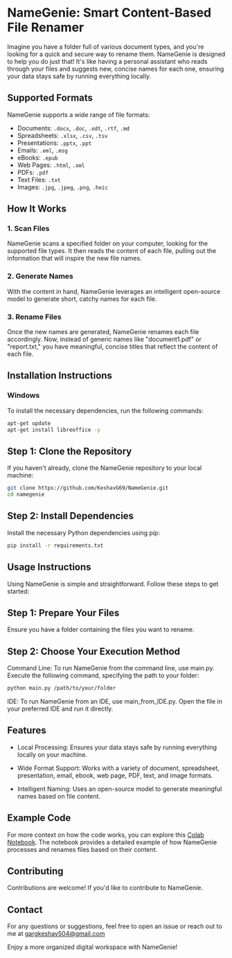# NameGenie: Smart Content-Based File Renamer

Imagine you have a folder full of various document types, and you're looking for a quick and secure way to rename them. NameGenie is designed to help you do just that! It's like having a personal assistant who reads through your files and suggests new, concise names for each one, ensuring your data stays safe by running everything locally.

## Supported Formats

NameGenie supports a wide range of file formats:

- Documents: `.docx`, `.doc`, `.odt`, `.rtf`, `.md`
- Spreadsheets: `.xlsx`, `.csv`, `.tsv`
- Presentations: `.pptx`, `.ppt`
- Emails: `.eml`, `.msg`
- eBooks: `.epub`
- Web Pages: `.html`, `.xml`
- PDFs: `.pdf`
- Text Files: `.txt`
- Images: `.jpg`, `.jpeg`, `.png`, `.heic`

## How It Works

### 1. Scan Files
NameGenie scans a specified folder on your computer, looking for the supported file types. It then reads the content of each file, pulling out the information that will inspire the new file names.

### 2. Generate Names
With the content in hand, NameGenie leverages an intelligent open-source model to generate short, catchy names for each file.

### 3. Rename Files
Once the new names are generated, NameGenie renames each file accordingly. Now, instead of generic names like "document1.pdf" or "report.txt," you have meaningful, concise titles that reflect the content of each file.
## Installation Instructions

### Windows
To install the necessary dependencies, run the following commands:

```bash
apt-get update
apt-get install libreoffice -y
```
## Step 1: Clone the Repository
If you haven't already, clone the NameGenie repository to your local machine:

```bash
git clone https://github.com/KeshavG69/NameGenie.git
cd namegenie
```
## Step 2: Install Dependencies
Install the necessary Python dependencies using pip:
```bash
pip install -r requirements.txt
```
## Usage Instructions
Using NameGenie is simple and straightforward. Follow these steps to get started:

## Step 1: Prepare Your Files
Ensure you have a folder containing the files you want to rename.

## Step 2: Choose Your Execution Method
Command Line: To run NameGenie from the command line, use main.py. Execute the following command, specifying the path to your folder:
```bash
python main.py /path/to/your/folder
```
IDE: To run NameGenie from an IDE, use main_from_IDE.py. Open the file in your preferred IDE and run it directly.

## Features

- Local Processing: Ensures your data stays safe by running everything locally on your machine.
  
- Wide Format Support: Works with a variety of document, spreadsheet, presentation, email, ebook, web page, PDF, text, and image formats.
  
- Intelligent Naming: Uses an open-source model to generate meaningful names based on file content.

## Example Code

For more context on how the code works, you can explore this [Colab Notebook](https://colab.research.google.com/drive/1mJmxOeWn-k4Q4W_5mm_QDEG4asnNtVYz?usp=sharing). The notebook provides a detailed example of how NameGenie processes and renames files based on their content.

## Contributing

Contributions are welcome! If you'd like to contribute to NameGenie.

## Contact

For any questions or suggestions, feel free to open an issue or reach out to me at gargkeshav504@gmail.com

Enjoy a more organized digital workspace with NameGenie!

